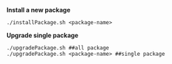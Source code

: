 **Install a new package**
```
./installPackage.sh <package-name>
```

**Upgrade single package**
```
./upgradePackage.sh ##all package
./upgradePackage.sh <package-name> ##single package

```